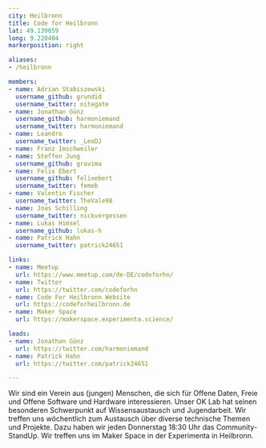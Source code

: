 ```yaml
---
city: Heilbronn
title: Code for Heilbronn
lat: 49.139059
long: 9.220404
markerposition: right

aliases:
- /heilbronn

members:
- name: Adrian Stabiszewski
  username_github: grundid
  username_twitter: nitegate
- name: Jonathan Günz
  username_github: harmoniemand
  username_twitter: harmoniemand
- name: Leandro
  username_twitter: _LeoDJ
- name: Franz Imschweiler
- name: Steffen Jung
  username_github: gravima
- name: Felix Ebert
  username_github: felixebert
  username_twitter: femeb
- name: Valentin Fischer
  username_twitter: TheVale98
- name: Joas Schilling
  username_twitter: nickvergessen
- name: Lukas Himsel
  username_github: lukas-h
- name: Patrick Hahn
  username_twitter: patrick24651

links:
- name: Meetup
  url: https://www.meetup.com/de-DE/codeforhn/
- name: Twitter
  url: https://twitter.com/codeforhn
- name: Code For Heilbronn Website
  url: https://codeforheilbronn.de
- name: Maker Space
  url: https://makerspace.experimenta.science/

leads:
- name: Jonathan Günz
  url: https://twitter.com/harmoniemand
- name: Patrick Hahn
  url: https://twitter.com/patrick24651

---
```


Wir sind ein Verein aus (jungen) Menschen, die sich für Offene Daten, Freie und Offene Software und Hardware interessieren. Unser OK Lab hat seinen besonderen Schwerpunkt auf Wissensaustausch und Jugendarbeit. Wir treffen uns wöchentlich zum Austausch über diverse technische Themen und Projekte. Dazu haben wir jeden Donnerstag 18:30 Uhr das Community-StandUp. Wir treffen uns im Maker Space in der Experimenta in Heilbronn.
